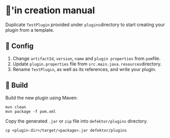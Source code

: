 # 🔌'in creation manual

Duplicate `TestPlugin` provided under `plugins`directory to start creating your plugin from a template.

## 📝 Config

1. Change `artifactId`, `version`, `name` and `plugin properties` from `pom`file.
1. Update `plugin.properties` file from `src.main.java.resources`directory.
1. Rename `TestPlugin`, as well as its references, and write your plugin.

## 👷‍ Build

Build the new plugin using Maven:

```
mvn clean
mvn package -f pom.xml
```

Copy the generated `.jar` or `zip` file into `defektor/plugins` directory.

```
cp <plugin-dir>/target/<package>.jar defektor/plugins
```